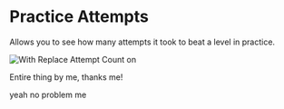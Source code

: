 # Practice Attempts

Allows you to see how many attempts it took to beat a level in practice.

![With Replace Attempt Count on](uproxide.practice_attempts/replaceattemptcount.png)

Entire thing by me, thanks me!

yeah no problem me
